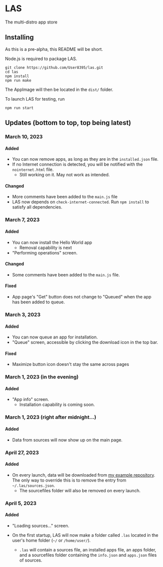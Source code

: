 # LAS
The multi-distro app store

## Installing
As this is a pre-alpha, this README will be short.

Node.js is required to package LAS.


```
git clone https://github.com/User8395/las.git
cd las
npm install
npm run make
```

The AppImage will then be located in the `dist/` folder.

To launch LAS for testing, run
```
npm run start
```

## Updates (bottom to top, top being latest)

### March 10, 2023
#### Added
+ You can now remove apps, as long as they are in the `installed.json` file.
+ If no Internet connection is detected, you will be notified with the `nointernet.html` file.
	- Still working on it. May not work as intended.

#### Changed
+ More comments have been added to the `main.js` file
+ LAS now depends on `check-internet-connected`. Run `npm install` to satisfy all dependencies.

### March 7, 2023
#### Added
+ You can now install the Hello World app
	- Removal capability is next
+ "Performing operations" screen.

#### Changed
+ Some comments have been added to the `main.js` file.

#### Fixed
+ App page's "Get" button does not change to "Queued" when the app has been added to queue.

### March 3, 2023
#### Added
+ You can now queue an app for installation.
+ "Queue" screen, accessible by clicking the download icon in the top bar.

#### Fixed
+ Maximize button icon doesn't stay the same across pages


### March 1, 2023 (in the evening)
#### Added
+ "App info" screen.
	- Installation capability is coming soon.

### March 1, 2023 (right after midnight...)
#### Added
+ Data from sources will now show up on the main page.

### April 27, 2023
#### Added
+ On every launch, data will be downloaded from [my example repository](https://github.com/User8395/example-las-source). The only way to override this is to remove the entry from `~/.las/sources.json`.
	- The sourcefiles folder will also be removed on every launch.

### April 5, 2023
#### Added
+ "Loading sources..." screen.

+ On the first startup, LAS will now make a folder called `.las` located in the user's home folder (`~/` or `/home/user/`).

	-  `.las` will contain a sources file, an installed apps file, an apps folder, and a sourcefiles folder containing the `info.json` and `apps.json` files of sources.
